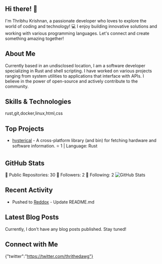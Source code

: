 ## Hi there! 👋

I'm Thribhu Krishnan, a passionate developer who loves to explore the world of coding and technology! 💻 I enjoy building innovative solutions and working with various programming languages. Let's connect and create something amazing together!

## About Me

Currently based in an undisclosed location, I am a software developer specializing in Rust and shell scripting. I have worked on various projects ranging from system utilities to applications that interface with APIs. I believe in the power of open-source and actively contribute to the community.

## Skills & Technologies

rust,git,docker,linux,html,css

## Top Projects

- [hysterical](https://github.com/4tkbytes/hysterical) - A cross-platform library (and bin) for fetching hardware and software information. ⭐ 1 | Language: Rust 


## GitHub Stats

🌟 Public Repositories: 30
👥 Followers: 2
🔄 Following: 2
![GitHub Stats](https://github-readme-stats.vercel.app/api?username=4tkbytes&show_icons=true&theme=radical)

## Recent Activity

- Pushed to [Reddox](https://github.com/4tkbytes/Reddox) - Update README.md


## Latest Blog Posts

Currently, I don't have any blog posts published. Stay tuned!

## Connect with Me

{"twitter":"https://twitter.com/thrithedawg"}
